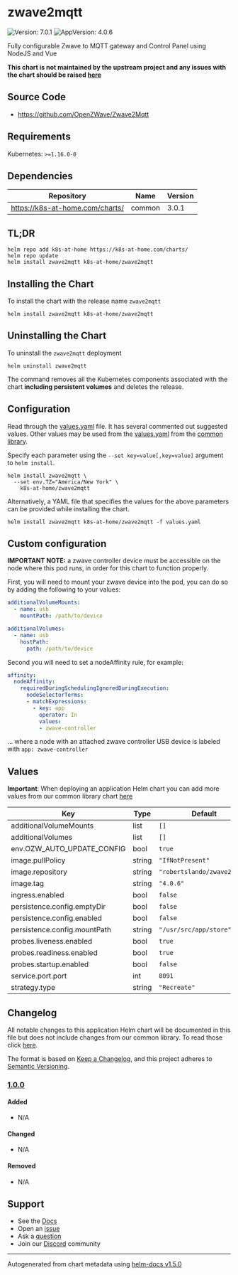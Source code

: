 # zwave2mqtt

![Version: 7.0.1](https://img.shields.io/badge/Version-7.0.1-informational?style=flat-square) ![AppVersion: 4.0.6](https://img.shields.io/badge/AppVersion-4.0.6-informational?style=flat-square)

Fully configurable Zwave to MQTT gateway and Control Panel using NodeJS and Vue

**This chart is not maintained by the upstream project and any issues with the chart should be raised [here](https://github.com/k8s-at-home/charts/issues/new/choose)**

## Source Code

* <https://github.com/OpenZWave/Zwave2Mqtt>

## Requirements

Kubernetes: `>=1.16.0-0`

## Dependencies

| Repository | Name | Version |
|------------|------|---------|
| https://k8s-at-home.com/charts/ | common | 3.0.1 |

## TL;DR

```console
helm repo add k8s-at-home https://k8s-at-home.com/charts/
helm repo update
helm install zwave2mqtt k8s-at-home/zwave2mqtt
```

## Installing the Chart

To install the chart with the release name `zwave2mqtt`

```console
helm install zwave2mqtt k8s-at-home/zwave2mqtt
```

## Uninstalling the Chart

To uninstall the `zwave2mqtt` deployment

```console
helm uninstall zwave2mqtt
```

The command removes all the Kubernetes components associated with the chart **including persistent volumes** and deletes the release.

## Configuration

Read through the [values.yaml](./values.yaml) file. It has several commented out suggested values.
Other values may be used from the [values.yaml](../common/values.yaml) from the [common library](../common).

Specify each parameter using the `--set key=value[,key=value]` argument to `helm install`.

```console
helm install zwave2mqtt \
  --set env.TZ="America/New York" \
    k8s-at-home/zwave2mqtt
```

Alternatively, a YAML file that specifies the values for the above parameters can be provided while installing the chart.

```console
helm install zwave2mqtt k8s-at-home/zwave2mqtt -f values.yaml
```

## Custom configuration

**IMPORTANT NOTE:** a zwave controller device must be accessible on the node where this pod runs, in order for this chart to function properly.

First, you will need to mount your zwave device into the pod, you can do so by adding the following to your values:

```yaml
additionalVolumeMounts:
  - name: usb
    mountPath: /path/to/device

additionalVolumes:
  - name: usb
    hostPath:
      path: /path/to/device
```

Second you will need to set a nodeAffinity rule, for example:

```yaml
affinity:
  nodeAffinity:
    requiredDuringSchedulingIgnoredDuringExecution:
      nodeSelectorTerms:
      - matchExpressions:
        - key: app
          operator: In
          values:
          - zwave-controller
```

... where a node with an attached zwave controller USB device is labeled with `app: zwave-controller`

## Values

**Important**: When deploying an application Helm chart you can add more values from our common library chart [here](https://github.com/k8s-at-home/library-charts/tree/main/charts/stable/common/)

| Key | Type | Default | Description |
|-----|------|---------|-------------|
| additionalVolumeMounts | list | `[]` |  |
| additionalVolumes | list | `[]` |  |
| env.OZW_AUTO_UPDATE_CONFIG | bool | `true` |  |
| image.pullPolicy | string | `"IfNotPresent"` |  |
| image.repository | string | `"robertslando/zwave2mqtt"` |  |
| image.tag | string | `"4.0.6"` |  |
| ingress.enabled | bool | `false` |  |
| persistence.config.emptyDir | bool | `false` |  |
| persistence.config.enabled | bool | `false` |  |
| persistence.config.mountPath | string | `"/usr/src/app/store"` |  |
| probes.liveness.enabled | bool | `true` |  |
| probes.readiness.enabled | bool | `true` |  |
| probes.startup.enabled | bool | `false` |  |
| service.port.port | int | `8091` |  |
| strategy.type | string | `"Recreate"` |  |

## Changelog

All notable changes to this application Helm chart will be documented in this file but does not include changes from our common library. To read those click [here](https://github.com/k8s-at-home/library-charts/tree/main/charts/stable/common#changelog).

The format is based on [Keep a Changelog](https://keepachangelog.com/en/1.0.0/), and this project adheres to [Semantic Versioning](https://semver.org/spec/v2.0.0.html).

### [1.0.0]

#### Added

- N/A

#### Changed

- N/A

#### Removed

- N/A

[1.0.0]: #1.0.0

## Support

- See the [Docs](https://docs.k8s-at-home.com/our-helm-charts/getting-started/)
- Open an [issue](https://github.com/k8s-at-home/charts/issues/new/choose)
- Ask a [question](https://github.com/k8s-at-home/organization/discussions)
- Join our [Discord](https://discord.gg/sTMX7Vh) community

----------------------------------------------
Autogenerated from chart metadata using [helm-docs v1.5.0](https://github.com/norwoodj/helm-docs/releases/v1.5.0)